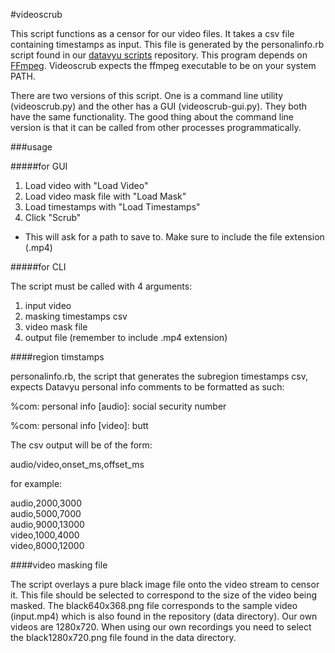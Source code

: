 #videoscrub

This script functions as a censor for our video files. It takes a csv file containing timestamps as input. This file is generated by the personalinfo.rb script found in our [datavyu scripts](https://github.com/SeedlingsBabylab/datavyu_scripts) repository. This program depends on [FFmpeg](https://www.ffmpeg.org/). Videoscrub expects the ffmpeg executable to be on your system PATH.


There are two versions of this script. One is a command line utility (videoscrub.py) and the other has a GUI (videoscrub-gui.py). They both have the same functionality. The good thing about the command line version is that it can be called from other processes programmatically.

###usage

#####for GUI

 1. Load video with "Load Video"
 1. Load video mask file with "Load Mask"
 1. Load timestamps with "Load Timestamps"
 1. Click "Scrub"
  * This will ask for a path to save to. Make sure to include the file extension (.mp4)

#####for CLI

The script must be called with 4 arguments:

1. input video
1. masking timestamps csv
1. video mask file
1. output file (remember to include .mp4 extension)


####region timstamps

personalinfo.rb, the script that generates the subregion timestamps csv, expects Datavyu personal info comments to be formatted as such:

%com: personal info [audio]: social security number

%com: personal info [video]: butt

The csv output will be of the form:

audio/video,onset_ms,offset_ms

for example:

audio,2000,3000  
audio,5000,7000  
audio,9000,13000  
video,1000,4000  
video,8000,12000


####video masking file

The script overlays a pure black image file onto the video stream to censor it. This file should be selected to correspond to the size of the video being masked. The black640x368.png file corresponds to the sample video (input.mp4) which is also found in the repository (data directory). Our own videos are 1280x720. When using our own recordings you need to select the black1280x720.png file found in the data directory.

